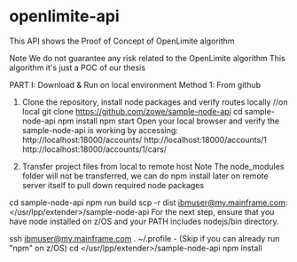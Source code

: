 # openlimite-api

This API shows the Proof of Concept of OpenLimite algorithm

Note
We do not guarantee any risk related to the OpenLimite algorithm
This algorithm it's just a POC of our thesis

PART I: Download & Run on local environment
Method 1: From github
1) Clone the repository, install node packages and verify routes locally
//on local
git clone https://github.com/zowe/sample-node-api
cd sample-node-api
npm install
npm start
Open your local browser and verify the sample-node-api is working by accessing:
http://localhost:18000/accounts/
http://localhost:18000/accounts/1
http://localhost:18000/accounts/1/cars/

2) Transfer project files from local to remote host
Note
The node_modules folder will not be transferred, we can do npm install later on remote server itself to pull down required node packages

cd sample-node-api
npm run build
scp -r dist ibmuser@my.mainframe.com:</usr/lpp/extender>/sample-node-api
For the next step, ensure that you have node installed on z/OS and your PATH includes nodejs/bin directory.

ssh ibmuser@my.mainframe.com
. ~/.profile - (Skip if you can already run "npm" on z/OS)
cd </usr/lpp/extender>/sample-node-api
npm install

